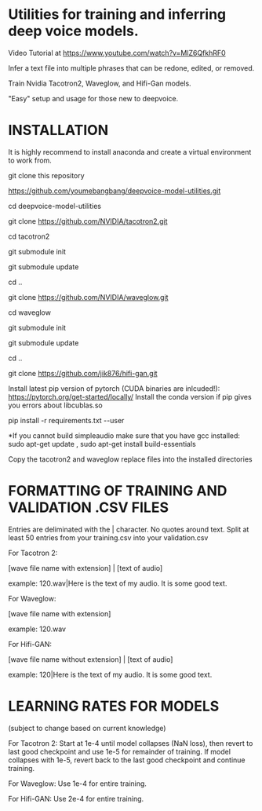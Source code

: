 # Utilities for training and inferring deep voice models.

Video Tutorial at https://www.youtube.com/watch?v=MlZ6QfkhRF0

Infer a text file into multiple phrases that can be redone, edited, or removed.

Train Nvidia Tacotron2, Waveglow, and Hifi-Gan models.

"Easy" setup and usage for those new to deepvoice.

# INSTALLATION

It is highly recommend to install anaconda and create a virtual environment to work from. 

git clone this repository

https://github.com/youmebangbang/deepvoice-model-utilities.git

cd deepvoice-model-utilities

git clone https://github.com/NVIDIA/tacotron2.git

cd tacotron2

git submodule init

git submodule update

cd ..

git clone https://github.com/NVIDIA/waveglow.git

cd waveglow

git submodule init

git submodule update

cd ..

git clone https://github.com/jik876/hifi-gan.git

Install latest pip version of pytorch (CUDA binaries are inlcuded!):
https://pytorch.org/get-started/locally/
Install the conda version if pip gives you errors about libcublas.so

pip install -r requirements.txt --user

*If you cannot build simpleaudio make sure that you have gcc installed: sudo apt-get update , sudo apt-get install build-essentials

Copy the tacotron2 and waveglow replace files into the installed directories

# FORMATTING OF TRAINING AND VALIDATION .CSV FILES

Entries are deliminated with the | character. No quotes around text. Split at least 50 entries from your training.csv into your validation.csv

For Tacotron 2:

[wave file name with extension] | [text of audio]

example:  120.wav|Here is the text of my audio. It is some good text.

For Waveglow:

[wave file name with extension]

example:  120.wav

For Hifi-GAN:

[wave file name without extension] | [text of audio]

example:  120|Here is the text of my audio. It is some good text.

# LEARNING RATES FOR MODELS
(subject to change based on current knowledge)

For Tacotron 2: Start at 1e-4 until model collapses (NaN loss), then revert to last good checkpoint and use 1e-5 for remainder of training. If model collapses with 1e-5, revert back to the last good checkpoint and continue training.

For Waveglow: Use 1e-4 for entire training.

For Hifi-GAN: Use 2e-4 for entire training.
